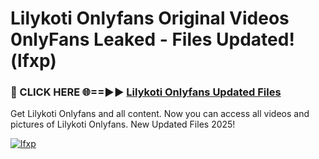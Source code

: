 # Lilykoti Onlyfans Original Videos 0nlyFans Leaked - Files Updated! (lfxp)

<h3>🔴 CLICK HERE 🌐==►► <a href="https://tinyurl.com/2m67pmp6" rel="nofollow">Lilykoti Onlyfans Updated Files</a></h3>

Get Lilykoti Onlyfans and all content. Now you can access all videos and pictures of Lilykoti Onlyfans. New Updated Files 2025!

[![lfxp](https://i.imgur.com/H4QAA4z.gif)](https://tinyurl.com/2m67pmp6)